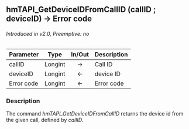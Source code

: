 ## hmTAPI_GetDeviceIDFromCallID (callID ; deviceID) → Error code
###### Introduced in v2.0, Preemptive: no

|Parameter|Type|In/Out|Description
|---|---|:---:|---
|callID|Longint|→|Call ID
|deviceID|Longint|←|device ID
|Error code|Longint|←|Error code

### Description
The command *hmTAPI_GetDeviceIDFromCallID* returns the device id from the given call, defined by *callID*.
